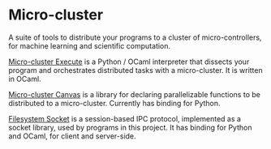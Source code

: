 # Micro-cluster

A suite of tools to distribute your programs to a cluster of micro-controllers, for machine learning and scientific computation.

[Micro-cluster Execute](./microcluster_exec) is a Python / OCaml interpreter that dissects your program and orchestrates distributed tasks with a micro-cluster. It is written in OCaml.

[Micro-cluster Canvas](./microcluster_canvas) is a library for declaring parallelizable functions to be distributed to a micro-cluster. Currently has binding for Python.

[Filesystem Socket](./fs_socket) is a session-based IPC protocol, implemented as a socket library, used by programs in this project. It has binding for Python and OCaml, for client and server-side.

